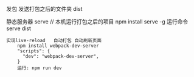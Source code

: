 发包
    发送打包之后的文件夹 dist

静态服务器
    serve  // 本机运行打包之后的项目
        npm install serve -g
    运行命令 serve dist

    实现live-reload   自动打包 自动刷新页面
        npm install webpack-dev-server
        "scripts": {
          "dev": "webpack-dev-server",
        }
        运行: npm run dev

